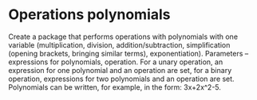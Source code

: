 # Operations polynomials

Create a package that performs operations with polynomials with one variable (multiplication, division, addition/subtraction, simplification (opening brackets, bringing similar terms), exponentiation). Parameters – expressions for polynomials, operation. For a unary operation, an expression for one polynomial and an operation are set, for a binary operation, expressions for two polynomials and an operation are set. Polynomials can be written, for example, in the form: 3x+2x^2-5.